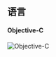 ## 语言
#### Objective-C
![Objective-C](https://github.com/helele90/Advanced-iOS/blob/master/xmind-png/Objective-C.png?raw=true)

